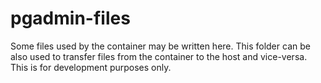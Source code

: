# pgadmin-files

Some files used by the container may be written here. This folder can be also used
to transfer files from the container to the host and vice-versa. This is for development
purposes only.